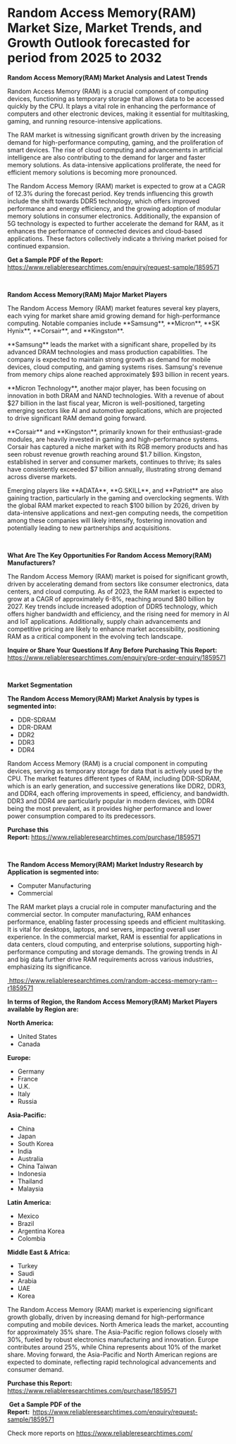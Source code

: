 <p><h1>Random Access Memory(RAM) Market Size, Market Trends, and Growth Outlook forecasted for period from 2025 to 2032</h1></p><p><strong>Random Access Memory(RAM) Market Analysis and Latest Trends</strong></p>
<p><p>Random Access Memory (RAM) is a crucial component of computing devices, functioning as temporary storage that allows data to be accessed quickly by the CPU. It plays a vital role in enhancing the performance of computers and other electronic devices, making it essential for multitasking, gaming, and running resource-intensive applications.</p><p>The RAM market is witnessing significant growth driven by the increasing demand for high-performance computing, gaming, and the proliferation of smart devices. The rise of cloud computing and advancements in artificial intelligence are also contributing to the demand for larger and faster memory solutions. As data-intensive applications proliferate, the need for efficient memory solutions is becoming more pronounced.</p><p>The Random Access Memory (RAM) market is expected to grow at a CAGR of 12.3% during the forecast period. Key trends influencing this growth include the shift towards DDR5 technology, which offers improved performance and energy efficiency, and the growing adoption of modular memory solutions in consumer electronics. Additionally, the expansion of 5G technology is expected to further accelerate the demand for RAM, as it enhances the performance of connected devices and cloud-based applications. These factors collectively indicate a thriving market poised for continued expansion.</p></p>
<p><strong>Get a Sample PDF of the Report:&nbsp;</strong> <a href="https://www.reliableresearchtimes.com/enquiry/request-sample/1859571?utm_campaign=2466&utm_medium=2&utm_source=Github&utm_content=ia&utm_term=13022025&utm_id=random-access-memoryram">https://www.reliableresearchtimes.com/enquiry/request-sample/1859571</a></p>
<p>&nbsp;</p>
<p><strong>Random Access Memory(RAM) Major Market Players</strong></p>
<p><p>The Random Access Memory (RAM) market features several key players, each vying for market share amid growing demand for high-performance computing. Notable companies include **Samsung**, **Micron**, **SK Hynix**, **Corsair**, and **Kingston**. </p><p>**Samsung** leads the market with a significant share, propelled by its advanced DRAM technologies and mass production capabilities. The company is expected to maintain strong growth as demand for mobile devices, cloud computing, and gaming systems rises. Samsung's revenue from memory chips alone reached approximately $93 billion in recent years. </p><p>**Micron Technology**, another major player, has been focusing on innovation in both DRAM and NAND technologies. With a revenue of about $27 billion in the last fiscal year, Micron is well-positioned, targeting emerging sectors like AI and automotive applications, which are projected to drive significant RAM demand going forward.</p><p>**Corsair** and **Kingston**, primarily known for their enthusiast-grade modules, are heavily invested in gaming and high-performance systems. Corsair has captured a niche market with its RGB memory products and has seen robust revenue growth reaching around $1.7 billion. Kingston, established in server and consumer markets, continues to thrive; its sales have consistently exceeded $7 billion annually, illustrating strong demand across diverse markets.</p><p>Emerging players like **ADATA**, **G.SKILL**, and **Patriot** are also gaining traction, particularly in the gaming and overclocking segments. With the global RAM market expected to reach $100 billion by 2026, driven by data-intensive applications and next-gen computing needs, the competition among these companies will likely intensify, fostering innovation and potentially leading to new partnerships and acquisitions.</p></p>
<p>&nbsp;</p>
<p><strong>What Are The Key Opportunities For Random Access Memory(RAM) Manufacturers?</strong></p>
<p><p>The Random Access Memory (RAM) market is poised for significant growth, driven by accelerating demand from sectors like consumer electronics, data centers, and cloud computing. As of 2023, the RAM market is expected to grow at a CAGR of approximately 6-8%, reaching around $80 billion by 2027. Key trends include increased adoption of DDR5 technology, which offers higher bandwidth and efficiency, and the rising need for memory in AI and IoT applications. Additionally, supply chain advancements and competitive pricing are likely to enhance market accessibility, positioning RAM as a critical component in the evolving tech landscape.</p></p>
<p><strong>Inquire or Share Your Questions If Any Before Purchasing This Report:</strong> <a href="https://www.reliableresearchtimes.com/enquiry/pre-order-enquiry/1859571?utm_campaign=2466&utm_medium=2&utm_source=Github&utm_content=ia&utm_term=13022025&utm_id=random-access-memoryram">https://www.reliableresearchtimes.com/enquiry/pre-order-enquiry/1859571</a></p>
<p>&nbsp;</p>
<p><strong>Market Segmentation</strong></p>
<p><strong>The Random Access Memory(RAM) Market Analysis by types is segmented into:</strong></p>
<p><ul><li>DDR-SDRAM</li><li>DDR-DRAM</li><li>DDR2</li><li>DDR3</li><li>DDR4</li></ul></p>
<p><p>Random Access Memory (RAM) is a crucial component in computing devices, serving as temporary storage for data that is actively used by the CPU. The market features different types of RAM, including DDR-SDRAM, which is an early generation, and successive generations like DDR2, DDR3, and DDR4, each offering improvements in speed, efficiency, and bandwidth. DDR3 and DDR4 are particularly popular in modern devices, with DDR4 being the most prevalent, as it provides higher performance and lower power consumption compared to its predecessors.</p></p>
<p><strong>Purchase this Report:&nbsp;</strong><a href="https://www.reliableresearchtimes.com/purchase/1859571?utm_campaign=2466&utm_medium=2&utm_source=Github&utm_content=ia&utm_term=13022025&utm_id=random-access-memoryram">https://www.reliableresearchtimes.com/purchase/1859571</a></p>
<p>&nbsp;</p>
<p><strong>The Random Access Memory(RAM) Market Industry Research by Application is segmented into:</strong></p>
<p><ul><li>Computer Manufacturing</li><li>Commercial</li></ul></p>
<p><p>The RAM market plays a crucial role in computer manufacturing and the commercial sector. In computer manufacturing, RAM enhances performance, enabling faster processing speeds and efficient multitasking. It is vital for desktops, laptops, and servers, impacting overall user experience. In the commercial market, RAM is essential for applications in data centers, cloud computing, and enterprise solutions, supporting high-performance computing and storage demands. The growing trends in AI and big data further drive RAM requirements across various industries, emphasizing its significance.</p></p>
<p><a href="https://www.reliableresearchtimes.com/random-access-memory-ram--r1859571?utm_campaign=2466&utm_medium=2&utm_source=Github&utm_content=ia&utm_term=13022025&utm_id=random-access-memoryram">&nbsp;https://www.reliableresearchtimes.com/random-access-memory-ram--r1859571</a></p>
<p><strong>In terms of Region, the Random Access Memory(RAM) Market Players available by Region are:</strong></p>
<p>
    <p> <strong> North America: </strong>
        <ul>
            <li>United States</li>
            <li>Canada</li>
        </ul>
        </p> 
    <p> <strong> Europe: </strong>
        <ul>
            <li>Germany</li>
            <li>France</li>
            <li>U.K.</li>
            <li>Italy</li>
            <li>Russia</li>
        </ul>
        </p> 
    <p> <strong> Asia-Pacific: </strong>
        <ul>
            <li>China</li>
            <li>Japan</li>
            <li>South Korea</li>
            <li>India</li>
            <li>Australia</li>
            <li>China Taiwan</li>
            <li>Indonesia</li>
            <li>Thailand</li>
            <li>Malaysia</li>
        </ul>
        </p> 
    <p> <strong> Latin America: </strong>
        <ul>
            <li>Mexico</li>
            <li>Brazil</li>
            <li>Argentina Korea</li>
            <li>Colombia</li>
        </ul>
        </p> 
    <p> <strong> Middle East & Africa: </strong>
        <ul>
            <li>Turkey</li>
            <li>Saudi</li>
            <li>Arabia</li>
            <li>UAE</li>
            <li>Korea</li>
        </ul>
    </p>
    </p>
<p><p>The Random Access Memory (RAM) market is experiencing significant growth globally, driven by increasing demand for high-performance computing and mobile devices. North America leads the market, accounting for approximately 35% share. The Asia-Pacific region follows closely with 30%, fueled by robust electronics manufacturing and innovation. Europe contributes around 25%, while China represents about 10% of the market share. Moving forward, the Asia-Pacific and North American regions are expected to dominate, reflecting rapid technological advancements and consumer demand.</p></p>
<p><strong>Purchase this Report: </strong><a href="https://www.reliableresearchtimes.com/purchase/1859571?utm_campaign=2466&utm_medium=2&utm_source=Github&utm_content=ia&utm_term=13022025&utm_id=random-access-memoryram">https://www.reliableresearchtimes.com/purchase/1859571</a></p>
<p>&nbsp;<strong>Get a Sample PDF of the Report:&nbsp;&nbsp;</strong><a href="https://www.reliableresearchtimes.com/enquiry/request-sample/1859571?utm_campaign=2466&utm_medium=2&utm_source=Github&utm_content=ia&utm_term=13022025&utm_id=random-access-memoryram">https://www.reliableresearchtimes.com/enquiry/request-sample/1859571</a></p>
<p><strong></strong></p>
<p>Check more reports on <a href="https://www.reliableresearchtimes.com/?utm_campaign=2466&utm_medium=2&utm_source=Github&utm_content=ia&utm_term=13022025&utm_id=random-access-memoryram">https://www.reliableresearchtimes.com/</a></p>